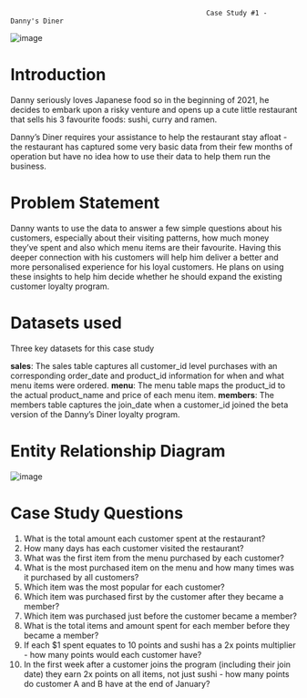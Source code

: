 
                                                    Case Study #1 - Danny's Diner
                                                    
![image](https://github.com/saishivaniv/8-week-sql-challenge/assets/84676922/e83048ea-93d1-4b1b-853b-bc359581c3b8)



# Introduction
Danny seriously loves Japanese food so in the beginning of 2021, he decides to embark upon a risky venture and opens up a cute little restaurant that sells his 3 favourite foods: sushi, curry and ramen.

Danny’s Diner requires your assistance to help the restaurant stay afloat - the restaurant has captured some very basic data from their few months of operation but have no idea how to use their data to help them run the business.

# Problem Statement
Danny wants to use the data to answer a few simple questions about his customers, especially about their visiting patterns, how much money they’ve spent and also which menu items are their favourite. Having this deeper connection with his customers will help him deliver a better and more personalised experience for his loyal customers. He plans on using these insights to help him decide whether he should expand the existing customer loyalty program.

# Datasets used
Three key datasets for this case study

**sales**: The sales table captures all customer_id level purchases with an corresponding order_date and product_id information for when and what menu items were ordered.
**menu**: The menu table maps the product_id to the actual product_name and price of each menu item.
**members**: The members table captures the join_date when a customer_id joined the beta version of the Danny’s Diner loyalty program.

# Entity Relationship Diagram
![image](https://github.com/saishivaniv/8-week-sql-challenge/assets/84676922/45faf245-2cff-47ed-a01d-ad7c639da3e0)


# Case Study Questions
1. What is the total amount each customer spent at the restaurant?
2. How many days has each customer visited the restaurant?
3. What was the first item from the menu purchased by each customer?
4. What is the most purchased item on the menu and how many times was it purchased by all customers?
5. Which item was the most popular for each customer?
6. Which item was purchased first by the customer after they became a member?
7. Which item was purchased just before the customer became a member?
8. What is the total items and amount spent for each member before they became a member?
9. If each $1 spent equates to 10 points and sushi has a 2x points multiplier - how many points would each customer have?
10. In the first week after a customer joins the program (including their join date) they earn 2x points on all items, not just sushi - how many points do customer A and B have at the end of January?
